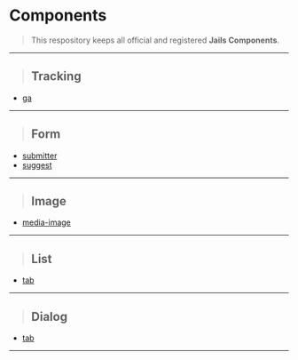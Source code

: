 # Components

> This respository keeps all official and registered **Jails Components**.

---

> ## Tracking
* [ga](//github.com/jails-scaffold/Components/tree/master/ga "Google Analytics Component")

---

> ## Form
* [submitter](//github.com/jails-scaffold/Components/tree/master/submitter "Submitter Component")
* [suggest](//github.com/jails-scaffold/Components/tree/master/suggest "Suggestion Component")

---

> ## Image
* [media-image](//github.com/jails-scaffold/Components/tree/master/media-image "Media Image Component")

---

> ## List
* [tab](//github.com/jails-scaffold/Components/tree/master/tab "Tab Component")

---

> ## Dialog
* [tab](//github.com/jails-scaffold/Components/tree/master/litemodal "Litemodal Component")

---
